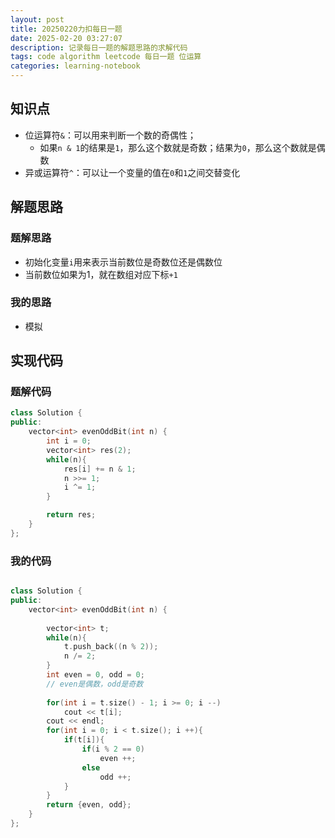 ```yaml
---
layout: post
title: 20250220力扣每日一题
date: 2025-02-20 03:27:07
description: 记录每日一题的解题思路的求解代码
tags: code algorithm leetcode 每日一题 位运算
categories: learning-notebook
---
```


## 知识点
- 位运算符`&`：可以用来判断一个数的奇偶性；
  - 如果`n & 1`的结果是`1`，那么这个数就是奇数；结果为`0`，那么这个数就是偶数
- 异或运算符`^`：可以让一个变量的值在`0`和`1`之间交替变化

## 解题思路

### 题解思路
- 初始化变量`i`用来表示当前数位是奇数位还是偶数位
- 当前数位如果为1，就在数组对应下标`+1`


### 我的思路
- 模拟


## 实现代码



### 题解代码

```cpp
class Solution {
public:
    vector<int> evenOddBit(int n) {
        int i = 0;
        vector<int> res(2);
        while(n){
            res[i] += n & 1;
            n >>= 1;
            i ^= 1;
        }

        return res;
    }
};
```


### 我的代码
```cpp

class Solution {
public:
    vector<int> evenOddBit(int n) {
        
        vector<int> t;
        while(n){
            t.push_back((n % 2));
            n /= 2;
        }
        int even = 0, odd = 0;
        // even是偶数，odd是奇数
        
        for(int i = t.size() - 1; i >= 0; i --)
            cout << t[i];
        cout << endl;
        for(int i = 0; i < t.size(); i ++){
            if(t[i]){
                if(i % 2 == 0)
                    even ++;
                else
                    odd ++;   
            }                
        }
        return {even, odd};
    }
};
```